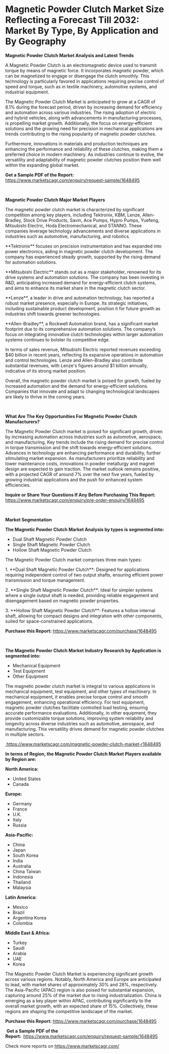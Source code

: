 <p><h1>Magnetic Powder Clutch Market Size Reflecting a Forecast Till 2032: Market By Type, By Application and By Geography</h1></p><p><strong>Magnetic Powder Clutch Market Analysis and Latest Trends</strong></p>
<p><p>A Magnetic Powder Clutch is an electromagnetic device used to transmit torque by means of magnetic force. It incorporates magnetic powder, which can be magnetized to engage or disengage the clutch smoothly. This technology is particularly favored in applications requiring precise control of speed and torque, such as in textile machinery, automotive systems, and industrial equipment.</p><p>The Magnetic Powder Clutch Market is anticipated to grow at a CAGR of 8.1% during the forecast period, driven by increasing demand for efficiency and automation across various industries. The rising adoption of electric and hybrid vehicles, along with advancements in manufacturing processes, is propelling market growth. Additionally, the focus on energy-efficient solutions and the growing need for precision in mechanical applications are trends contributing to the rising popularity of magnetic powder clutches.</p><p>Furthermore, innovations in materials and production techniques are enhancing the performance and reliability of these clutches, making them a preferred choice in modern machinery. As industries continue to evolve, the versatility and adaptability of magnetic powder clutches position them well within the expanding global market.</p></p>
<p><strong>Get a Sample PDF of the Report:&nbsp;</strong> <a href="https://www.marketscagr.com/enquiry/request-sample/1648495?utm_campaign=2107&utm_medium=2&utm_source=Github&utm_content=ia&utm_term=18022025&utm_id=magnetic-powder-clutch">https://www.marketscagr.com/enquiry/request-sample/1648495</a></p>
<p>&nbsp;</p>
<p><strong>Magnetic Powder Clutch Major Market Players</strong></p>
<p><p>The magnetic powder clutch market is characterized by significant competition among key players, including Tektronix, KBM, Lenze, Allen-Bradley, Stock Drive Products, Savin, Ace Pumps, Hypro Pumps, Yuefeng, Mitsubishi Electric, Hoda Electromechanical, and STANNO. These companies leverage technology advancements and diverse applications in industries such as automotive, manufacturing, and robotics.</p><p>**Tektronix** focuses on precision instrumentation and has expanded into power electronics, aiding in magnetic powder clutch development. The company has experienced steady growth, supported by the rising demand for automation solutions.</p><p>**Mitsubishi Electric** stands out as a major stakeholder, renowned for its drive systems and automation solutions. The company has been investing in R&D, anticipating increased demand for energy-efficient clutch systems, and aims to enhance its market share in the magnetic clutch sector.</p><p>**Lenze**, a leader in drive and automation technology, has reported a robust market presence, especially in Europe. Its strategic initiatives, including sustainable product development, position it for future growth as industries shift towards greener technologies.</p><p>**Allen-Bradley**, a Rockwell Automation brand, has a significant market footprint due to its comprehensive automation solutions. The company’s focus on integrating innovative clutch technologies within larger automation systems continues to bolster its competitive edge.</p><p>In terms of sales revenue, Mitsubishi Electric reported revenues exceeding $40 billion in recent years, reflecting its expansive operations in automation and control technologies. Lenze and Allen-Bradley also contribute substantial revenues, with Lenze's figures around $1 billion annually, indicative of its strong market position.</p><p>Overall, the magnetic powder clutch market is poised for growth, fueled by increased automation and the demand for energy-efficient solutions. Companies that innovate and adapt to changing technological landscapes are likely to thrive in the coming years.</p></p>
<p>&nbsp;</p>
<p><strong>What Are The Key Opportunities For Magnetic Powder Clutch Manufacturers?</strong></p>
<p><p>The Magnetic Powder Clutch market is poised for significant growth, driven by increasing automation across industries such as automotive, aerospace, and manufacturing. Key trends include the rising demand for precise control in torque transmission and the shift towards energy-efficient solutions. Advances in technology are enhancing performance and durability, further stimulating market expansion. As manufacturers prioritize reliability and lower maintenance costs, innovations in powder metallurgy and magnet design are expected to gain traction. The market outlook remains positive, with a projected CAGR of around 7% over the next five years, fueled by growing industrial applications and the push for enhanced system efficiencies.</p></p>
<p><strong>Inquire or Share Your Questions If Any Before Purchasing This Report:</strong> <a href="https://www.marketscagr.com/enquiry/pre-order-enquiry/1648495?utm_campaign=2107&utm_medium=2&utm_source=Github&utm_content=ia&utm_term=18022025&utm_id=magnetic-powder-clutch">https://www.marketscagr.com/enquiry/pre-order-enquiry/1648495</a></p>
<p>&nbsp;</p>
<p><strong>Market Segmentation</strong></p>
<p><strong>The Magnetic Powder Clutch Market Analysis by types is segmented into:</strong></p>
<p><ul><li>Dual Shaft Magnetic Powder Clutch</li><li>Single Shaft Magnetic Powder Clutch</li><li>Hollow Shaft Magnetic Powder Clutch</li></ul></p>
<p><p>The Magnetic Powder Clutch market comprises three main types: </p><p>1. **Dual Shaft Magnetic Powder Clutch**: Designed for applications requiring independent control of two output shafts, ensuring efficient power transmission and torque management.</p><p>   </p><p>2. **Single Shaft Magnetic Powder Clutch**: Ideal for simpler systems where a single output shaft is needed, providing reliable engagement and disengagement based on magnetic powder properties.</p><p>3. **Hollow Shaft Magnetic Powder Clutch**: Features a hollow internal shaft, allowing for compact designs and integration with other components, suited for space-constrained applications.</p></p>
<p><strong>Purchase this Report:&nbsp;</strong><a href="https://www.marketscagr.com/purchase/1648495?utm_campaign=2107&utm_medium=2&utm_source=Github&utm_content=ia&utm_term=18022025&utm_id=magnetic-powder-clutch">https://www.marketscagr.com/purchase/1648495</a></p>
<p>&nbsp;</p>
<p><strong>The Magnetic Powder Clutch Market Industry Research by Application is segmented into:</strong></p>
<p><ul><li>Mechanical Equipment</li><li>Test Equipment</li><li>Other Equipment</li></ul></p>
<p><p>The magnetic powder clutch market is integral to various applications in mechanical equipment, test equipment, and other types of machinery. In mechanical equipment, it enables precise torque control and smooth engagement, enhancing operational efficiency. For test equipment, magnetic powder clutches facilitate controlled load testing, ensuring accurate performance evaluations. Additionally, in other equipment, they provide customizable torque solutions, improving system reliability and longevity across diverse industries such as automotive, aerospace, and manufacturing. This versatility drives demand for magnetic powder clutches in multiple sectors.</p></p>
<p><a href="https://www.marketscagr.com/magnetic-powder-clutch-market-r1648495?utm_campaign=2107&utm_medium=2&utm_source=Github&utm_content=ia&utm_term=18022025&utm_id=magnetic-powder-clutch">&nbsp;https://www.marketscagr.com/magnetic-powder-clutch-market-r1648495</a></p>
<p><strong>In terms of Region, the Magnetic Powder Clutch Market Players available by Region are:</strong></p>
<p>
    <p> <strong> North America: </strong>
        <ul>
            <li>United States</li>
            <li>Canada</li>
        </ul>
        </p> 
    <p> <strong> Europe: </strong>
        <ul>
            <li>Germany</li>
            <li>France</li>
            <li>U.K.</li>
            <li>Italy</li>
            <li>Russia</li>
        </ul>
        </p> 
    <p> <strong> Asia-Pacific: </strong>
        <ul>
            <li>China</li>
            <li>Japan</li>
            <li>South Korea</li>
            <li>India</li>
            <li>Australia</li>
            <li>China Taiwan</li>
            <li>Indonesia</li>
            <li>Thailand</li>
            <li>Malaysia</li>
        </ul>
        </p> 
    <p> <strong> Latin America: </strong>
        <ul>
            <li>Mexico</li>
            <li>Brazil</li>
            <li>Argentina Korea</li>
            <li>Colombia</li>
        </ul>
        </p> 
    <p> <strong> Middle East & Africa: </strong>
        <ul>
            <li>Turkey</li>
            <li>Saudi</li>
            <li>Arabia</li>
            <li>UAE</li>
            <li>Korea</li>
        </ul>
    </p>
    </p>
<p><p>The Magnetic Powder Clutch Market is experiencing significant growth across various regions. Notably, North America and Europe are anticipated to lead, with market shares of approximately 30% and 28%, respectively. The Asia-Pacific (APAC) region is also poised for substantial expansion, capturing around 25% of the market due to rising industrialization. China is emerging as a key player within APAC, contributing significantly to the overall market growth, with an expected share of 15%. Collectively, these regions are shaping the competitive landscape of the market.</p></p>
<p><strong>Purchase this Report: </strong><a href="https://www.marketscagr.com/purchase/1648495?utm_campaign=2107&utm_medium=2&utm_source=Github&utm_content=ia&utm_term=18022025&utm_id=magnetic-powder-clutch">https://www.marketscagr.com/purchase/1648495</a></p>
<p>&nbsp;<strong>Get a Sample PDF of the Report:&nbsp;&nbsp;</strong><a href="https://www.marketscagr.com/enquiry/request-sample/1648495?utm_campaign=2107&utm_medium=2&utm_source=Github&utm_content=ia&utm_term=18022025&utm_id=magnetic-powder-clutch">https://www.marketscagr.com/enquiry/request-sample/1648495</a></p>
<p><strong></strong></p>
<p>Check more reports on <a href="https://www.marketscagr.com/?utm_campaign=2107&utm_medium=2&utm_source=Github&utm_content=ia&utm_term=18022025&utm_id=magnetic-powder-clutch">https://www.marketscagr.com/</a></p>